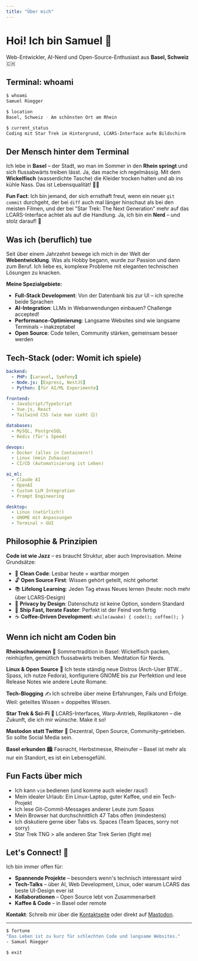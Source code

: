 ```yaml
---
title: "Über mich"
---
```


# Hoi! Ich bin Samuel 👋

Web-Entwickler, AI-Nerd und Open-Source-Enthusiast aus **Basel, Schweiz** 🇨🇭

## Terminal: whoami

```bash
$ whoami
Samuel Rüegger

$ location
Basel, Schweiz - Am schönsten Ort am Rhein

$ current_status
Coding mit Star Trek im Hintergrund, LCARS-Interface aufm Bildschirm
```

## Der Mensch hinter dem Terminal

Ich lebe in **Basel** – der Stadt, wo man im Sommer in den **Rhein springt** und sich flussabwärts treiben lässt. Ja, das mache ich regelmässig. Mit dem **Wickelfisch** (wasserdichte Tasche) die Kleider trocken halten und ab ins kühle Nass. Das ist Lebensqualität! 🏊‍♂️

**Fun Fact**: Ich bin jemand, der sich ernsthaft freut, wenn ein neuer `git commit` durchgeht, der bei `diff` auch mal länger hinschaut als bei den meisten Filmen, und der bei "Star Trek: The Next Generation" mehr auf das LCARS-Interface achtet als auf die Handlung. Ja, ich bin ein **Nerd** – und stolz darauf! 🖖

## Was ich (beruflich) tue

Seit über einem Jahrzehnt bewege ich mich in der Welt der **Webentwicklung**. Was als Hobby begann, wurde zur Passion und dann zum Beruf. Ich liebe es, komplexe Probleme mit eleganten technischen Lösungen zu knacken.

**Meine Spezialgebiete:**

- **Full-Stack Development**: Von der Datenbank bis zur UI – ich spreche beide Sprachen
- **AI-Integration**: LLMs in Webanwendungen einbauen? Challenge accepted!
- **Performance-Optimierung**: Langsame Websites sind wie langsame Terminals – inakzeptabel
- **Open Source**: Code teilen, Community stärken, gemeinsam besser werden

## Tech-Stack (oder: Womit ich spiele)

```yaml
backend:
  - PHP: [Laravel, Symfony]
  - Node.js: [Express, NestJS]
  - Python: [für AI/ML Experimente]

frontend:
  - JavaScript/TypeScript
  - Vue.js, React
  - Tailwind CSS (wie man sieht 😉)

databases:
  - MySQL, PostgreSQL
  - Redis (für's Speed)

devops:
  - Docker (alles in Containern!)
  - Linux (mein Zuhause)
  - CI/CD (Automatisierung ist Leben)

ai_ml:
  - Claude AI
  - OpenAI
  - Custom LLM Integration
  - Prompt Engineering

desktop:
  - Linux (natürlich!)
  - GNOME mit Anpassungen
  - Terminal > GUI
```

## Philosophie & Prinzipien

**Code ist wie Jazz** – es braucht Struktur, aber auch Improvisation. Meine Grundsätze:

- 🧹 **Clean Code**: Lesbar heute = wartbar morgen
- 🔓 **Open Source First**: Wissen gehört geteilt, nicht gehortet
- 📚 **Lifelong Learning**: Jeden Tag etwas Neues lernen (heute: noch mehr über LCARS-Design)
- 🔐 **Privacy by Design**: Datenschutz ist keine Option, sondern Standard
- 🚀 **Ship Fast, Iterate Faster**: Perfekt ist der Feind von fertig
- ☕ **Coffee-Driven Development**: `while(awake) { code(); coffee(); }`

## Wenn ich nicht am Coden bin

**Rheinschwimmen** 🌊
Sommertradition in Basel: Wickelfisch packen, reinhüpfen, gemütlich flussabwärts treiben. Meditation für Nerds.

**Linux & Open Source** 🐧
Ich teste ständig neue Distros (Arch-User BTW... Spass, ich nutze Fedora), konfiguriere GNOME bis zur Perfektion und lese Release Notes wie andere Leute Romane.

**Tech-Blogging** ✍️
Ich schreibe über meine Erfahrungen, Fails und Erfolge. Weil: geteiltes Wissen = doppeltes Wissen.

**Star Trek & Sci-Fi** 🖖
LCARS-Interfaces, Warp-Antrieb, Replikatoren – die Zukunft, die ich mir wünsche. Make it so!

**Mastodon statt Twitter** 🐘
Dezentral, Open Source, Community-getrieben. So sollte Social Media sein.

**Basel erkunden** 🏙️
Fasnacht, Herbstmesse, Rheinufer – Basel ist mehr als nur ein Standort, es ist ein Lebensgefühl.

## Fun Facts über mich

- Ich kann `vim` bedienen (und komme auch wieder raus!)
- Mein idealer Urlaub: Ein Linux-Laptop, guter Kaffee, und ein Tech-Projekt
- Ich lese Git-Commit-Messages anderer Leute zum Spass
- Mein Browser hat durchschnittlich 47 Tabs offen (mindestens)
- Ich diskutiere gerne über Tabs vs. Spaces (Team Spaces, sorry not sorry)
- Star Trek TNG > alle anderen Star Trek Serien (fight me)

## Let's Connect! 🤝

Ich bin immer offen für:

- **Spannende Projekte** – besonders wenn's technisch interessant wird
- **Tech-Talks** – über AI, Web Development, Linux, oder warum LCARS das beste UI-Design ever ist
- **Kollaborationen** – Open Source lebt von Zusammenarbeit
- **Kaffee & Code** – in Basel oder remote

**Kontakt**: Schreib mir über die [Kontaktseite](/contact.php) oder direkt auf [Mastodon](https://swiss.social/@srueegger).

---

```bash
$ fortune
"Das Leben ist zu kurz für schlechten Code und langsame Websites."
- Samuel Rüegger

$ exit
```
